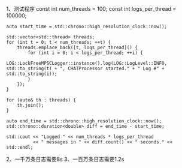 1、测试程序
    const int num_threads = 100;
    const int logs_per_thread = 100000;

    auto start_time = std::chrono::high_resolution_clock::now();

    std::vector<std::thread> threads;
    for (int t = 0; t < num_threads; ++t) {
        threads.emplace_back([t, logs_per_thread]() {
            for (int i = 0; i < logs_per_thread; ++i) {
                LOG::LockFreeMPSCLogger::instance().log(LOG::LogLevel::INFO, std::to_string(t) + ", CHATProcessor started." + " Log #" + std::to_string(i));
            }
        });
    }

    for (auto& th : threads) {
        th.join();
    }

    auto end_time = std::chrono::high_resolution_clock::now();
    std::chrono::duration<double> diff = end_time - start_time;

    std::cout << "Logged " << num_threads * logs_per_thread
              << " messages in " << diff.count() << " seconds." << std::endl;
2、一千万条日志需要8s
3、一百万条日志需要1.2s